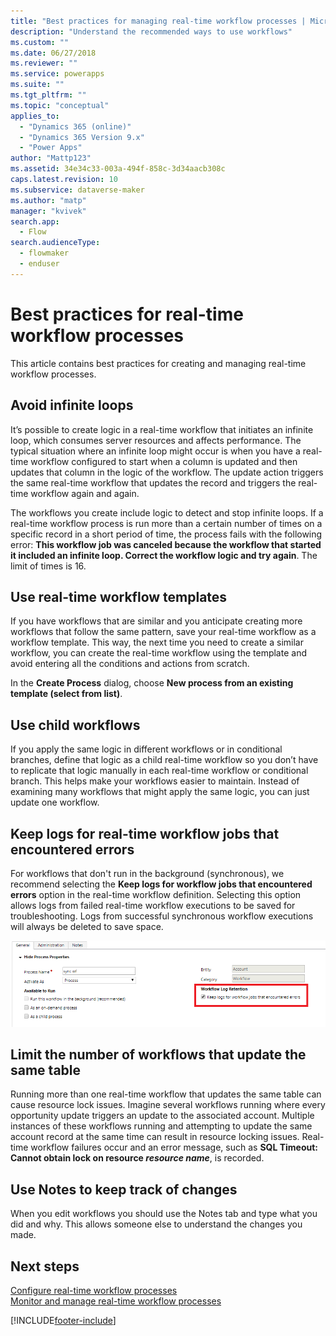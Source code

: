 ```yaml
---
title: "Best practices for managing real-time workflow processes | MicrosoftDocs"
description: "Understand the recommended ways to use workflows"
ms.custom: ""
ms.date: 06/27/2018
ms.reviewer: ""
ms.service: powerapps
ms.suite: ""
ms.tgt_pltfrm: ""
ms.topic: "conceptual"
applies_to: 
  - "Dynamics 365 (online)"
  - "Dynamics 365 Version 9.x"
  - "Power Apps"
author: "Mattp123"
ms.assetid: 34e34c33-003a-494f-858c-3d34aacb308c
caps.latest.revision: 10
ms.subservice: dataverse-maker
ms.author: "matp"
manager: "kvivek"
search.app: 
  - Flow
search.audienceType: 
  - flowmaker
  - enduser
---
```

# Best practices for real-time workflow processes




This article contains best practices for creating and managing real-time workflow processes.  

<a name="BKMK_AvoidInfiniteLoops"></a>   
## Avoid infinite loops  
It’s possible to create logic in a real-time workflow that initiates an infinite loop, which consumes server resources and affects performance. The typical situation where an infinite loop might occur is when you have a real-time workflow configured to start when a column is updated and then updates that column in the logic of the workflow. The update action triggers the same real-time workflow that updates the record and triggers the real-time workflow again and again.  
  
The workflows you create include logic to detect and stop infinite loops. If a real-time workflow process is run more than a certain number of times on a specific record in a short period of time, the process fails with the following error: **This workflow job was canceled because the workflow that started it included an infinite loop. Correct the workflow logic and try again**. The limit of times is 16.  
  
<a name="BKMK_UseWorkflowTemplates"></a>   
## Use real-time workflow templates  
If you have workflows that are similar and you anticipate creating more workflows that follow the same pattern, save your real-time workflow as a workflow template. This way, the next time you need to create a similar workflow, you can create the real-time workflow using the template and avoid entering all the conditions and actions from scratch.  
  
In the **Create Process** dialog, choose **New process from an existing template (select from list)**.  
  
<a name="BKMK_UseChildWorkflows"></a>   
## Use child workflows  
If you apply the same logic in different workflows or in conditional branches, define that logic as a child real-time workflow so you don’t have to replicate that logic manually in each real-time workflow or conditional branch. This helps make your workflows easier to maintain. Instead of examining many workflows that might apply the same logic, you can just update one workflow.  
  
<a name="BKMK_AutoDeleteCompletedWorkflowJobs"></a>   
## Keep logs for real-time workflow jobs that encountered errors  
For workflows that don't run in the background (synchronous), we recommend selecting the **Keep logs for workflow jobs that encountered errors** option in the real-time workflow definition. Selecting this option allows logs from failed real-time workflow executions to be saved for troubleshooting. Logs from successful synchronous workflow executions will always be deleted to save space.   

![Keep logs for failed workflows option.](media/keep-logs-for-workflows.png)

## Limit the number of workflows that update the same table
Running more than one real-time workflow that updates the same table can cause resource lock issues. Imagine several workflows running where every opportunity update triggers an update to the associated account. Multiple instances of these workflows running and attempting to update the same account record at the same time can result in resource locking issues. Real-time workflow failures occur and an error message, such as **SQL Timeout: Cannot obtain lock on resource _resource name_**, is recorded. 

<a name="BKMK_DocumentChangesUsingNotes"></a>   
## Use Notes to keep track of changes  
When you edit workflows you should use the Notes tab and type what you did and why. This allows someone else to understand the changes you made.  
  
## Next steps  

[Configure real-time workflow processes](configure-workflow-steps.md)   
[Monitor and manage real-time workflow processes](monitor-manage-processes.md)


[!INCLUDE[footer-include](../../includes/footer-banner.md)]